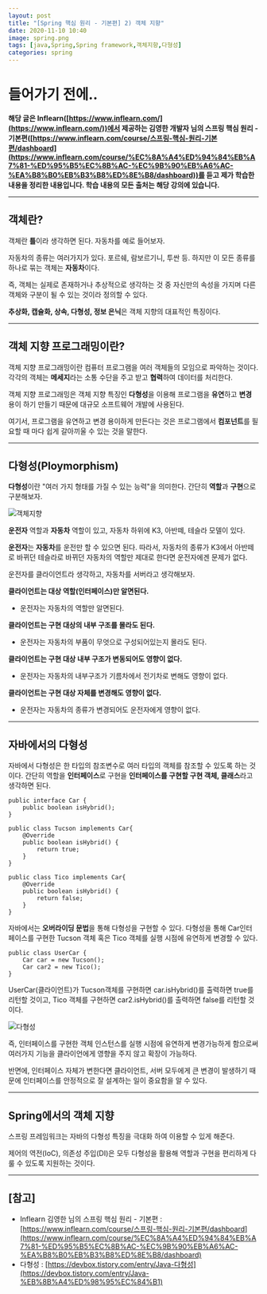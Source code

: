 ```yaml
---
layout: post
title: "[Spring 핵심 원리 - 기본편] 2) 객체 지향"
date: 2020-11-10 10:40
image: spring.png
tags: [java,Spring,Spring framework,객체지향,다형성]
categories: spring
---
```

# 들어가기 전에..

 **해당 글은 Inflearn([https://www.inflearn.com/](https://www.inflearn.com/))에서 제공하는 김영한 개발자 님의 스프링 핵심 원리 - 기본편([https://www.inflearn.com/course/스프링-핵심-원리-기본편/dashboard](https://www.inflearn.com/course/%EC%8A%A4%ED%94%84%EB%A7%81-%ED%95%B5%EC%8B%AC-%EC%9B%90%EB%A6%AC-%EA%B8%B0%EB%B3%B8%ED%8E%B8/dashboard))를 듣고 제가 학습한 내용을 정리한 내용입니다. 학습 내용의 모든 출처는 해당 강의에 있습니다.**


---
## 객체란?

객체란 **틀**이라 생각하면 된다. 자동차를 예로 들어보자.

자동차의 종류는 여러가지가 있다. 포르쉐, 람보르기니, 투싼 등. 하지만 이 모든 종류를 하나로 묶는 객체는 **자동차**이다. 

즉, 객체는 실제로 존재하거나 추상적으로 생각하는 것 중 자신만의 속성을 가지며 다른 객체와 구분이 될 수 있는 것이라 정의할 수 있다.

**추상화, 캡슐화, 상속, 다형성, 정보 은닉**은 객체 지향의 대표적인 특징이다. 

---

## 객체 지향 프로그래밍이란?

객체 지향 프로그래밍이란 컴퓨터 프로그램을 여러 객체들의 모임으로 파악하는 것이다. 각각의 객체는 **메세지**라는 소통 수단을 주고 받고 **협력**하여 데이터를 처리한다. 

객체 지향 프로그래밍은 객체 지향 특징인 **다형성**을 이용해 프로그램을 **유연**하고 **변경** 용이 하기 만들기 때문에 대규모 소프트웨어 개발에 사용된다.

여기서, 프로그램을 유연하고 변경 용이하게 만든다는 것은 프로그램에서 **컴포넌트**를 필요할 때 마다 쉽게 갈아끼울 수 있는 것을 말한다. 

---

## 다형성(Ploymorphism)

**다형성**이란 "여러 가지 형태를 가질 수 있는 능력"을 의미한다. 간단히 **역할**과 **구현**으로 구분해보자.

![객체지향](https://user-images.githubusercontent.com/52314663/98634236-4a975480-2366-11eb-8417-c7fc3920ca90.png)

**운전자** 역할과 **자동차** 역할이 있고, 자동차 하위에 K3, 아반떼, 테슬라 모델이 있다. 

**운전자**는 **자동차**를 운전만 할 수 있으면 된다. 따라서, 자동차의 종류가 K3에서 아반떼로 바뀌던 테슬라로 바뀌던 자동차의 역할만 제대로 한다면 운전자에겐 문제가 없다. 

운전자를 클라이언트라 생각하고, 자동차를 서버라고 생각해보자.

**클라이언트는 대상 역할(인터페이스)만 알면된다.**  

- 운전자는 자동차의 역할만 알면된다.

**클라이언트는 구현 대상의 내부 구조를 몰라도 된다.**

- 운전자는 자동차의 부품이 무엇으로 구성되어있는지 몰라도 된다.

**클라이언트는 구현 대상 내부 구조가 변동되어도 영향이 없다.**

- 운전자는 자동차의 내부구조가 기름차에서 전기차로 변해도 영향이 없다.

**클라이언트는 구현 대상 자체를 변경해도 영향이 없다.**

- 운전자는 자동차의 종류가 변경되어도 운전자에게 영향이 없다.

---

## 자바에서의 다형성

자바에서 다형성은 한 타입의 참조변수로 여러 타입의 객체를 참조할 수 있도록 하는 것이다. 간단히 역할을 **인터페이스**로 구현을 **인터페이스를 구현할 구현 객체, 클래스**라고 생각하면 된다.

```
public interface Car {
    public boolean isHybrid();
}

public class Tucson implements Car{
    @Override
    public boolean isHybrid() {
        return true;
    }
}

public class Tico implements Car{
    @Override
    public boolean isHybrid() {
        return false;
    }
}
```

자바에서는 **오버라이딩 문법**을 통해 다형성을 구현할 수 있다. 다형성을 통해 Car인터페이스를 구현한 Tucson 객체 혹은 Tico 객체를 실행 시점에 유연하게 변경할 수 있다. 

```
public class UserCar {
    Car car = new Tucson();
    Car car2 = new Tico();
}
```

UserCar(클라이언트)가 Tucson객체를 구현하면 car.isHybrid()를 출력하면 true를 리턴할 것이고, Tico 객체를 구현하면 car2.isHybrid()를 출력하면 false를 리턴할 것이다.

![다형성](https://user-images.githubusercontent.com/52314663/98634256-584cda00-2366-11eb-8051-602670126ad9.png)

즉, 인터페이스를 구현한 객체 인스턴스를 실행 시점에 유연하게 변경가능하게 함으로써 여러가지 기능을 클라이언에게 영향을 주지 않고 확장이 가능하다.

반면에, 인터페이스 자체가 변한다면 클라이언트, 서버 모두에게 큰 변경이 발생하기 때문에 인터페이스를 안정적으로 잘 설계하는 일이 중요함을 알 수 있다.

---

## Spring에서의 객체 지향

스프링 프레임워크는 자바의 다형성 특징을 극대화 하여 이용할 수 있게 해준다.

제어의 역전(IoC), 의존성 주입(DI)은 모두 다형성을 활용해 역할과 구현을 편리하게 다룰 수 있도록 지원하는 것이다. 

---

## [참고]

- Inflearn 김영한 님의 스프링 핵심 원리 - 기본편 : [https://www.inflearn.com/course/스프링-핵심-원리-기본편/dashboard](https://www.inflearn.com/course/%EC%8A%A4%ED%94%84%EB%A7%81-%ED%95%B5%EC%8B%AC-%EC%9B%90%EB%A6%AC-%EA%B8%B0%EB%B3%B8%ED%8E%B8/dashboard)
- 다형성 : [https://devbox.tistory.com/entry/Java-다형성](https://devbox.tistory.com/entry/Java-%EB%8B%A4%ED%98%95%EC%84%B1)